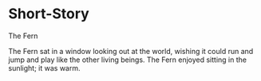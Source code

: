 # Short-Story
The Fern

The Fern sat in a window looking out at the world, wishing it could run and jump and play like the other living beings.
The Fern enjoyed sitting in the sunlight; it was warm.

